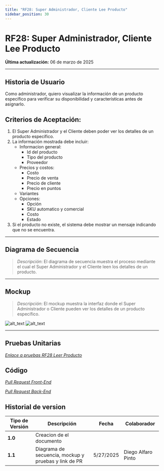 ```yaml
---
title: "RF28: Super Administrador, Cliente Lee Producto"
sidebar_position: 30
---
```


# RF28: Super Administrador, Cliente Lee Producto

**Última actualización:** 06 de marzo de 2025

---

## Historia de Usuario

Como administrador, quiero visualizar la información de un producto específico para verificar su disponibilidad y características antes de asignarlo.

## **Criterios de Aceptación:**

1. El Super Administrador y el Cliente deben poder ver los detalles de un producto específico.
2. La información mostrada debe incluir:
   - Informacion general:
     - Id del producto
     - Tipo del producto
     - Proveedor
   - Precios y costos:
     - Costo
     - Precio de venta
     - Precio de cliente
     - Precio en puntos
   - Variantes
   - Opciones:
     - Opción
     - SKU automatico y comercial
     - Costo
     - Estado
3. Si el producto no existe, el sistema debe mostrar un mensaje indicando que no se encuentra.

---

## **Diagrama de Secuencia**

> _Descripción_: El diagrama de secuencia muestra el proceso mediante el cual el Super Administrador y el Cliente leen los detalles de un producto.

---

## **Mockup**

> _Descripción_: El mockup muestra la interfaz donde el Super Administrador o Cliente pueden ver los detalles de un producto específico.

![alt_text](/img/mockup-1-rf28-textiles.png)
![alt_text](/img/mockup-2-rf28-textiles.png)

---

## **Pruebas Unitarias**

_<u>[Enlace a pruebas RF28 Leer Producto](https://docs.google.com/spreadsheets/d/1NLGwGrGA5PVOEzLaqxa8Ts1D_Ng3QzzqNKWJYUzxD-M/edit?gid=848713854#gid=848713854)</u>_

## **Código**

_<u>[Pull Request Front-End](https://github.com/CodeAnd-Co/Frontend-Text-Lines/pull/145)</u>_

_<u>[Pull Request Back-End](https://github.com/CodeAnd-Co/Backend-textiles/pull/109)</u>_

## Historial de version

| **Tipo de Versión** | **Descripción**                                      | **Fecha** | **Colaborador**    |
| ------------------- | ---------------------------------------------------- | --------- | ------------------ |
| **1.0**             | Creacion de el documento                             |           |                    |
| **1.1**             | Diagrama de secuencia, mockup y pruebas y link de PR | 5/27/2025 | Diego Alfaro Pinto |
